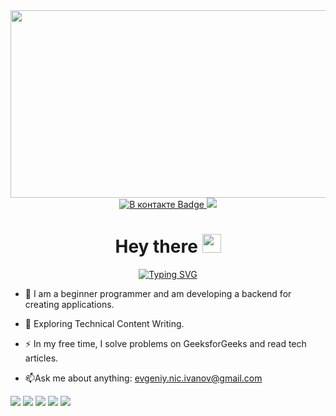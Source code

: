 <div id="header" align="center">
  <img src="https://media.giphy.com/media/v1.Y2lkPTc5MGI3NjExOHVuYmNzNGJ1a2o5cHU1dW5jaGdmMzZ0N3RvbWpxdjNmeTZvYXgxOCZlcD12MV9pbnRlcm5hbF9naWZfYnlfaWQmY3Q9Zw/dWesBcTLavkZuG35MI/giphy.gif" width="600" height="300"/>
  <div id="badges">
    <a href="https://vk.com/engenivanov" target="blank" rel="noopener noreferrer">
      <img src="https://img.shields.io/badge/%D0%92%20%D0%BA%D0%BE%D0%BD%D1%82%D0%B0%D0%BA%D1%82%D0%B5-blue?style=for-the-badge&logo=VK&logoColor=white" alt="В контакте Badge"/>
    </a>
    <a href="https://t.me/IvENauto" target="blank" rel="noopener noreferrer">
    <img src="https://img.shields.io/badge/Telegram-2CA5E0?style=for-the-badge&logo=telegram&logoColor=white"/>
    </a>
    <!-- <img src="https://img.shields.io/badge/Twitter-blue?style=for-the-badge&logo=twitter&logoColor=white" alt="Twitter Badge"/>--!>
  <h1>
    Hey there
    <img src="https://media.giphy.com/media/hvRJCLFzcasrR4ia7z/giphy.gif" width="30px"/>
  </h1>
    
[![Typing SVG](https://readme-typing-svg.herokuapp.com?color=%2336BCF7&lines=I+am+a+backend+Developer)](https://git.io/typing-svg)
</div>
</div>

- :telescope: I am a beginner programmer and am developing a backend for creating applications.

- :seedling: Exploring Technical Content Writing.

- :zap: In my free time, I solve problems on GeeksforGeeks and read tech articles.

- :mailbox:Ask me about anything: evgeniy.nic.ivanov@gmail.com

![](https://github-profile-summary-cards.vercel.app/api/cards/profile-details?username=Iv-EN&theme=solarized_dark)
![](https://github-profile-summary-cards.vercel.app/api/cards/most-commit-language?username=Iv-EN&theme=solarized_dark)
![](https://github-profile-summary-cards.vercel.app/api/cards/repos-per-language?username=Iv-EN&theme=solarized_dark)
![](https://github-profile-summary-cards.vercel.app/api/cards/stats?username=Iv-EN&theme=solarized_dark)
![](https://github-profile-summary-cards.vercel.app/api/cards/productive-time?username=Iv-EN&theme=solarized_dark)


